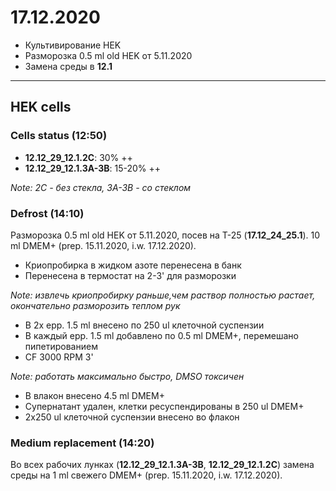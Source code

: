 17.12.2020
==========

- Культивирование HEK
- Разморозка 0.5 ml old HEK от 5.11.2020
- Замена среды в **12.1**

---

## HEK cells
### Cells status (12:50)
- **12.12_29_12.1.2C**: 30% ++
- **12.12_29_12.1.3A-3B**: 15-20% ++

*Note: 2C - без стекла, 3A-3B - со стеклом*

### Defrost (14:10)
Разморозка 0.5 ml old HEK от 5.11.2020, посев на T-25 (**17.12_24_25.1**).
10 ml DMEM+ (prep. 15.11.2020, i.w. 17.12.2020).

- Криопробирка в жидком азоте перенесена в банк
- Перенесена в термостат на 2-3' для разморозки

*Note: извлечь криопробирку раньше,чем раствор полностью растает, окончательно разморозить теплом рук*

- В 2x epp. 1.5 ml внесено по 250 ul клеточной суспензии
- В каждый epp. 1.5 ml добавлено по 0.5 ml DMEM+, перемешано пипетированием
- CF 3000 RPM 3'

*Note: работать максимально быстро, DMSO токсичен*

- В влакон внесено 4.5 ml DMEM+
- Супернатант удален, клетки ресуспендированы в 250 ul DMEM+
- 2x250 ul клеточной суспензии внесено во флакон

### Medium replacement (14:20)
Во всех рабочих лунках (**12.12_29_12.1.3A-3B**, **12.12_29_12.1.2C**) замена среды на 1 ml свежего DMEM+ (prep. 15.11.2020, i.w. 17.12.2020).